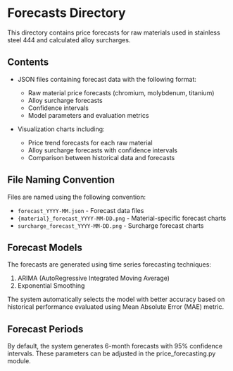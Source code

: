 # Forecasts Directory

This directory contains price forecasts for raw materials used in stainless steel 444 and calculated alloy surcharges.

## Contents

- JSON files containing forecast data with the following format:
  - Raw material price forecasts (chromium, molybdenum, titanium)
  - Alloy surcharge forecasts
  - Confidence intervals
  - Model parameters and evaluation metrics

- Visualization charts including:
  - Price trend forecasts for each raw material
  - Alloy surcharge forecasts with confidence intervals
  - Comparison between historical data and forecasts

## File Naming Convention

Files are named using the following convention:
- `forecast_YYYY-MM.json` - Forecast data files
- `{material}_forecast_YYYY-MM-DD.png` - Material-specific forecast charts
- `surcharge_forecast_YYYY-MM-DD.png` - Surcharge forecast charts

## Forecast Models

The forecasts are generated using time series forecasting techniques:
1. ARIMA (AutoRegressive Integrated Moving Average)
2. Exponential Smoothing

The system automatically selects the model with better accuracy based on historical performance evaluated using Mean Absolute Error (MAE) metric.

## Forecast Periods

By default, the system generates 6-month forecasts with 95% confidence intervals. These parameters can be adjusted in the price_forecasting.py module.
